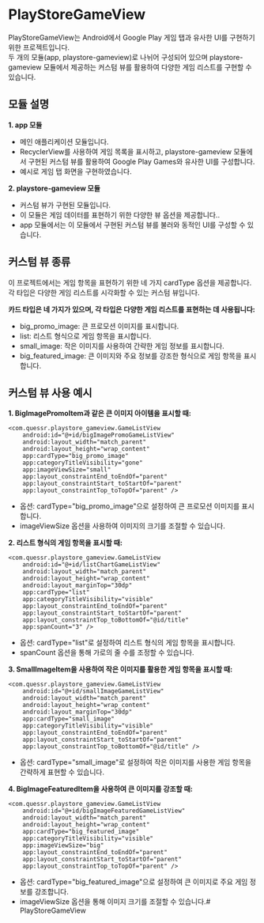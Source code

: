# PlayStoreGameView

PlayStoreGameView는 Android에서 Google Play 게임 탭과 유사한 UI를 구현하기 위한 프로젝트입니다.  
두 개의 모듈(app, playstore-gameview)로 나뉘어 구성되어 있으며 playstore-gameview 모듈에서 제공하는 커스텀 뷰를 활용하여 다양한 게임 리스트를 구현할 수 있습니다.

## 모듈 설명

**1. app 모듈**

- 메인 애플리케이션 모듈입니다.
- RecyclerView를 사용하여 게임 목록을 표시하고, playstore-gameview 모듈에서 구현된 커스텀 뷰를 활용하여 Google Play Games와 유사한 UI를 구성합니다.
- 예시로 게임 탭 화면을 구현하였습니다.

**2. playstore-gameview 모듈**

- 커스텀 뷰가 구현된 모듈입니다.
- 이 모듈은 게임 데이터를 표현하기 위한 다양한 뷰 옵션을 제공합니다..
- app 모듈에서는 이 모듈에서 구현된 커스텀 뷰를 불러와 동적인 UI를 구성할 수 있습니다.

## 커스텀 뷰 종류
이 프로젝트에서는 게임 항목을 표현하기 위한 네 가지 cardType 옵션을 제공합니다. 각 타입은 다양한 게임 리스트를 시각화할 수 있는 커스텀 뷰입니다.

**카드 타입은 네 가지가 있으며, 각 타입은 다양한 게임 리스트를 표현하는 데 사용됩니다:**
- big_promo_image: 큰 프로모션 이미지를 표시합니다.
- list: 리스트 형식으로 게임 항목을 표시합니다.
- small_image: 작은 이미지를 사용하여 간략한 게임 정보를 표시합니다.
- big_featured_image: 큰 이미지와 주요 정보를 강조한 형식으로 게임 항목을 표시합니다.

## 커스텀 뷰 사용 예시

**1. BigImagePromoItem과 같은 큰 이미지 아이템을 표시할 때:**
```
<com.quessr.playstore_gameview.GameListView
    android:id="@+id/bigImagePromoGameListView"
    android:layout_width="match_parent"
    android:layout_height="wrap_content"
    app:cardType="big_promo_image"
    app:categoryTitleVisibility="gone"
    app:imageViewSize="small"
    app:layout_constraintEnd_toEndOf="parent"
    app:layout_constraintStart_toStartOf="parent"
    app:layout_constraintTop_toTopOf="parent" />
```
- 옵션: cardType="big_promo_image"으로 설정하여 큰 프로모션 이미지를 표시합니다.
- imageViewSize 옵션을 사용하여 이미지의 크기를 조절할 수 있습니다.

**2. 리스트 형식의 게임 항목을 표시할 때:**
```
<com.quessr.playstore_gameview.GameListView
    android:id="@+id/listChartGameListView"
    android:layout_width="match_parent"
    android:layout_height="wrap_content"
    android:layout_marginTop="30dp"
    app:cardType="list"
    app:categoryTitleVisibility="visible"
    app:layout_constraintEnd_toEndOf="parent"
    app:layout_constraintStart_toStartOf="parent"
    app:layout_constraintTop_toBottomOf="@id/title"
    app:spanCount="3" />
```
- 옵션: cardType="list"로 설정하여 리스트 형식의 게임 항목을 표시합니다.
- spanCount 옵션을 통해 가로의 줄 수를 조정할 수 있습니다.

**3. SmallImageItem을 사용하여 작은 이미지를 활용한 게임 항목을 표시할 때:**
```
<com.quessr.playstore_gameview.GameListView
    android:id="@+id/smallImageGameListView"
    android:layout_width="match_parent"
    android:layout_height="wrap_content"
    android:layout_marginTop="30dp"
    app:cardType="small_image"
    app:categoryTitleVisibility="visible"
    app:layout_constraintEnd_toEndOf="parent"
    app:layout_constraintStart_toStartOf="parent"
    app:layout_constraintTop_toBottomOf="@id/title" />
```
- 옵션: cardType="small_image"로 설정하여 작은 이미지를 사용한 게임 항목을 간략하게 표현할 수 있습니다.

**4. BigImageFeaturedItem을 사용하여 큰 이미지를 강조할 때:**
```
<com.quessr.playstore_gameview.GameListView
    android:id="@+id/bigImageFeaturedGameListView"
    android:layout_width="match_parent"
    android:layout_height="wrap_content"
    app:cardType="big_featured_image"
    app:categoryTitleVisibility="visible"
    app:imageViewSize="big"
    app:layout_constraintEnd_toEndOf="parent"
    app:layout_constraintStart_toStartOf="parent"
    app:layout_constraintTop_toTopOf="parent" />
```
- 옵션: cardType="big_featured_image"으로 설정하여 큰 이미지로 주요 게임 정보를 강조합니다.
- imageViewSize 옵션을 통해 이미지 크기를 조절할 수 있습니다.# PlayStoreGameView
